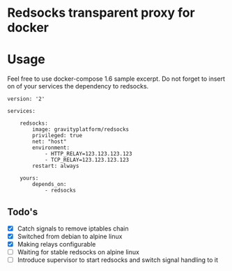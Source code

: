 # Redsocks transparent proxy for docker

# Usage
Feel free to use docker-compose 1.6 sample excerpt. Do not forget to insert on of your services the dependency to redsocks. 
```
version: '2'

services:

    redsocks:
        image: gravityplatform/redsocks
        privileged: true
        net: "host"
        environment:
            - HTTP_RELAY=123.123.123.123
            - TCP_RELAY=123.123.123.123
        restart: always

    yours:
        depends_on:
            - redsocks
```

## Todo's
- [x] Catch signals to remove iptables chain
- [x] Switched from debian to alpine linux
- [x] Making relays configurable
- [ ] Waiting for stable redsocks on alpine linux
- [ ] Introduce supervisor to start redsocks and switch signal handling to it
